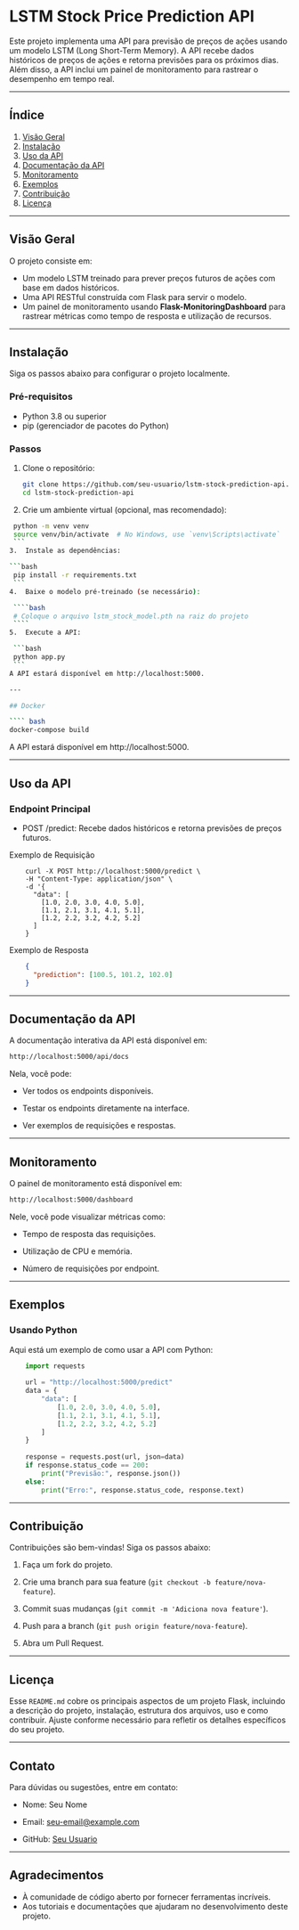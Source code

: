 # LSTM Stock Price Prediction API

Este projeto implementa uma API para previsão de preços de ações usando um modelo LSTM (Long Short-Term Memory). A API recebe dados históricos de preços de ações e retorna previsões para os próximos dias. Além disso, a API inclui um painel de monitoramento para rastrear o desempenho em tempo real.

---

## Índice

1. [Visão Geral](#visão-geral)
2. [Instalação](#instalação)
3. [Uso da API](#uso-da-api)
4. [Documentação da API](#documentação-da-api)
5. [Monitoramento](#monitoramento)
6. [Exemplos](#exemplos)
7. [Contribuição](#contribuição)
8. [Licença](#licença)

---

## Visão Geral

O projeto consiste em:

- Um modelo LSTM treinado para prever preços futuros de ações com base em dados históricos.
- Uma API RESTful construída com Flask para servir o modelo.
- Um painel de monitoramento usando **Flask-MonitoringDashboard** para rastrear métricas como tempo de resposta e utilização de recursos.

---

## Instalação

Siga os passos abaixo para configurar o projeto localmente.

### Pré-requisitos

- Python 3.8 ou superior
- pip (gerenciador de pacotes do Python)

### Passos

1. Clone o repositório:

   ```bash
   git clone https://github.com/seu-usuario/lstm-stock-prediction-api.git
   cd lstm-stock-prediction-api
   ```
   
2.  Crie um ambiente virtual (opcional, mas recomendado):

   ```bash
    python -m venv venv
    source venv/bin/activate  # No Windows, use `venv\Scripts\activate`
    ```
3.  Instale as dependências:

   ```bash
    pip install -r requirements.txt
    ```
4.  Baixe o modelo pré-treinado (se necessário):

    ````bash
    # Coloque o arquivo lstm_stock_model.pth na raiz do projeto
    ````
5.  Execute a API:

    ```bash
    python app.py
    ```
A API estará disponível em http://localhost:5000.

---

## Docker

```` bash
docker-compose build
````
A API estará disponível em http://localhost:5000.

---
## Uso da API
### Endpoint Principal
- POST /predict: Recebe dados históricos e retorna previsões de preços futuros.

Exemplo de Requisição

        curl -X POST http://localhost:5000/predict \
        -H "Content-Type: application/json" \
        -d '{
          "data": [
            [1.0, 2.0, 3.0, 4.0, 5.0],
            [1.1, 2.1, 3.1, 4.1, 5.1],
            [1.2, 2.2, 3.2, 4.2, 5.2]
          ]
        }

Exemplo de Resposta
```json
    {
      "prediction": [100.5, 101.2, 102.0]
    }
```
---
## Documentação da API

A documentação interativa da API está disponível em:

```bash
http://localhost:5000/api/docs
```

Nela, você pode:

- Ver todos os endpoints disponíveis.

- Testar os endpoints diretamente na interface.

- Ver exemplos de requisições e respostas.
---
## Monitoramento
O painel de monitoramento está disponível em:

```bash
http://localhost:5000/dashboard
```
Nele, você pode visualizar métricas como:

- Tempo de resposta das requisições.

- Utilização de CPU e memória.

- Número de requisições por endpoint.
---
## Exemplos
### Usando Python

Aqui está um exemplo de como usar a API com Python:
````python
    import requests
    
    url = "http://localhost:5000/predict"
    data = {
        "data": [
            [1.0, 2.0, 3.0, 4.0, 5.0],
            [1.1, 2.1, 3.1, 4.1, 5.1],
            [1.2, 2.2, 3.2, 4.2, 5.2]
        ]
    }
    
    response = requests.post(url, json=data)
    if response.status_code == 200:
        print("Previsão:", response.json())
    else:
        print("Erro:", response.status_code, response.text)
````
---
## Contribuição
Contribuições são bem-vindas! Siga os passos abaixo:

1. Faça um fork do projeto.

2. Crie uma branch para sua feature (``git checkout -b feature/nova-feature``).

3. Commit suas mudanças (``git commit -m 'Adiciona nova feature'``).

4. Push para a branch (``git push origin feature/nova-feature``).

5. Abra um Pull Request.
---
## Licença
Esse `README.md` cobre os principais aspectos de um projeto Flask, incluindo a descrição do projeto, instalação, estrutura dos arquivos, uso e como contribuir. Ajuste conforme necessário para refletir os detalhes específicos do seu projeto.

---
## Contato

Para dúvidas ou sugestões, entre em contato:

- Nome: Seu Nome

- Email: [seu-email@example.com](mailto:seu-email@example.com)

- GitHub: [Seu Usuario](https://github.com/seu-usuario)
---
## Agradecimentos

- À comunidade de código aberto por fornecer ferramentas incríveis.
- Aos tutoriais e documentações que ajudaram no desenvolvimento deste projeto.